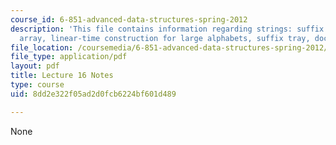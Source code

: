 ```yaml
---
course_id: 6-851-advanced-data-structures-spring-2012
description: 'This file contains information regarding strings: suffix tree, suffix
  array, linear-time construction for large alphabets, suffix tray, document retrieval.'
file_location: /coursemedia/6-851-advanced-data-structures-spring-2012/8dd2e322f05ad2d0fcb6224bf601d489_MIT6_851S12_Lec16.pdf
file_type: application/pdf
layout: pdf
title: Lecture 16 Notes
type: course
uid: 8dd2e322f05ad2d0fcb6224bf601d489

---
```

None